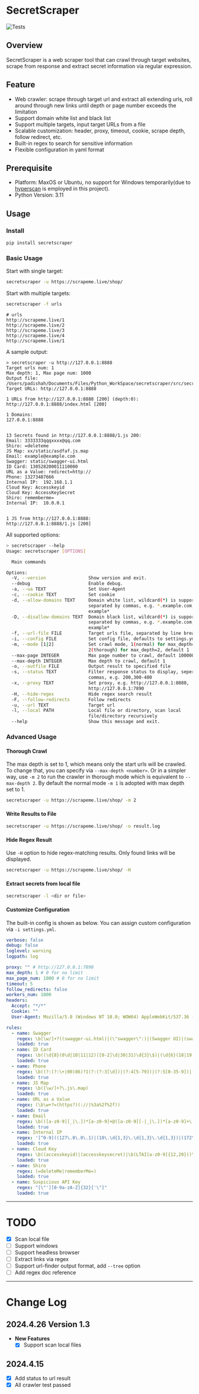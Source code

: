 # SecretScraper

![Tests](https://github.com/PadishahIII/SecretScraper/actions/workflows/main.yml/badge.svg)

## Overview

SecretScraper is a web scraper tool that can crawl through target websites, scrape from response and extract secret
information via regular expression.

## Feature

- Web crawler: scrape through target url and extract all extending urls, roll around through new links until depth or
  page number exceeds the limitation
- Support domain white list and black list
- Support multiple targets, input target URLs from a file
- Scalable customization: header, proxy, timeout, cookie, scrape depth, follow redirect, etc.
- Built-in regex to search for sensitive information
- Flexible configuration in yaml format

## Prerequisite
- Platform: MaxOS or Ubuntu, no support for Windows temporarily(due to [hyperscan](https://pypi.org/project/hyperscan/) is employed in this project).
- Python Version: 3.11

## Usage

### Install

```bash
pip install secretscraper
```

### Basic Usage

Start with single target:

```bash
secretscraper -u https://scrapeme.live/shop/
```

Start with multiple targets:

```bash
secretscraper -f urls
```

```text
# urls
http://scrapeme.live/1
http://scrapeme.live/2
http://scrapeme.live/3
http://scrapeme.live/4
http://scrapeme.live/1
```
A sample output:
```text
> secretscraper -u http://127.0.0.1:8888
Target urls num: 1
Max depth: 1, Max page num: 1000
Output file: /Users/padishah/Documents/Files/Python_WorkSpace/secretscraper/src/secretscraper/crawler.log
Target URLs: http://127.0.0.1:8888

1 URLs from http://127.0.0.1:8888 [200] (depth:0):
http://127.0.0.1:8888/index.html [200]

1 Domains:
127.0.0.1:8888


13 Secrets found in http://127.0.0.1:8888/1.js 200:
Email: 3333333qqqxxxx@qq.com
Shiro: =deleteme
JS Map: xx/static/asdfaf.js.map
Email: example@example.com
Swagger: static/swagger-ui.html
ID Card: 130528200011110000
URL as a Value: redirect=http://
Phone: 13273487666
Internal IP:  192.168.1.1
Cloud Key: Accesskeyid
Cloud Key: AccessKeySecret
Shiro: rememberme=
Internal IP:  10.0.0.1


1 JS from http://127.0.0.1:8888:
http://127.0.0.1:8888/1.js [200]
```

All supported options:
```bash
> secretscraper --help
Usage: secretscraper [OPTIONS]

  Main commands

Options:
  -V, --version                Show version and exit.
  --debug                      Enable debug.
  -a, --ua TEXT                Set User-Agent
  -c, --cookie TEXT            Set cookie
  -d, --allow-domains TEXT     Domain white list, wildcard(*) is supported,
                               separated by commas, e.g. *.example.com,
                               example*
  -D, --disallow-domains TEXT  Domain black list, wildcard(*) is supported,
                               separated by commas, e.g. *.example.com,
                               example*
  -f, --url-file FILE          Target urls file, separated by line break
  -i, --config FILE            Set config file, defaults to settings.yml
  -m, --mode [1|2]             Set crawl mode, 1(normal) for max_depth=1,
                               2(thorough) for max_depth=2, default 1
  --max-page INTEGER           Max page number to crawl, default 100000
  --max-depth INTEGER          Max depth to crawl, default 1
  -o, --outfile FILE           Output result to specified file
  -s, --status TEXT            Filter response status to display, seperated by
                               commas, e.g. 200,300-400
  -x, --proxy TEXT             Set proxy, e.g. http://127.0.0.1:8080,
                               http://127.0.0.1:7890
  -H, --hide-regex             Hide regex search result
  -F, --follow-redirects       Follow redirects
  -u, --url TEXT               Target url
  -l, --local PATH             Local file or directory, scan local
                               file/directory recursively
  --help                       Show this message and exit.
```

### Advanced Usage

#### Thorough Crawl

The max depth is set to 1, which means only the start urls will be crawled. To change that, you can specify
via `--max-depth <number>`. Or in a simpler way, use `-m 2` to run the crawler in thorough mode which is equivalent
to `--max-depth 2`. By default the normal mode `-m 1` is adopted with max depth set to 1.
```bash
secretscraper -u https://scrapeme.live/shop/ -m 2
```

#### Write Results to File
```bash
secretscraper -u https://scrapeme.live/shop/ -o result.log
```

#### Hide Regex Result
Use `-H` option to hide regex-matching results. Only found links will be displayed.
```bash
secretscraper -u https://scrapeme.live/shop/ -H
```

#### Extract secrets from local file
```bash
secretscraper -l <dir or file>
```

#### Customize Configuration
The built-in config is shown as below. You can assign custom configuration via `-i settings.yml`.
```yaml
verbose: false
debug: false
loglevel: warning
logpath: log

proxy: "" # http://127.0.0.1:7890
max_depth: 1 # 0 for no limit
max_page_num: 1000 # 0 for no limit
timeout: 5
follow_redirects: false
workers_num: 1000
headers:
  Accept: "*/*"
  Cookie: ""
  User-Agent: Mozilla/5.0 (Windows NT 10.0; WOW64) AppleWebKit/537.36 (KHTML, like Gecko) Chrome/80.0.3987.87 Safari/537.36 SE 2.X MetaSr 1.0

rules:
  - name: Swagger
    regex: \b[\w/]+?((swagger-ui.html)|(\"swagger\":)|(Swagger UI)|(swaggerUi)|(swaggerVersion))\b
    loaded: true
  - name: ID Card
    regex: \b((\d{8}(0\d|10|11|12)([0-2]\d|30|31)\d{3}\$)|(\d{6}(18|19|20)\d{2}(0[1-9]|10|11|12)([0-2]\d|30|31)\d{3}(\d|X|x)))\b
    loaded: true
  - name: Phone
    regex: \b((?:(?:\+|00)86)?1(?:(?:3[\d])|(?:4[5-79])|(?:5[0-35-9])|(?:6[5-7])|(?:7[0-8])|(?:8[\d])|(?:9[189]))\d{8})\b
    loaded: true
  - name: JS Map
    regex: \b([\w/]+?\.js\.map)
    loaded: true
  - name: URL as a Value
    regex: (\b\w+?=(https?)(://|%3a%2f%2f))
    loaded: true
  - name: Email
    regex: \b(([a-z0-9][_|\.])*[a-z0-9]+@([a-z0-9][-|_|\.])*[a-z0-9]+\.([a-z]{2,}))\b
    loaded: true
  - name: Internal IP
    regex: '[^0-9]((127\.0\.0\.1)|(10\.\d{1,3}\.\d{1,3}\.\d{1,3})|(172\.((1[6-9])|(2\d)|(3[01]))\.\d{1,3}\.\d{1,3})|(192\.168\.\d{1,3}\.\d{1,3}))'
    loaded: true
  - name: Cloud Key
    regex: \b((accesskeyid)|(accesskeysecret)|\b(LTAI[a-z0-9]{12,20}))\b
    loaded: true
  - name: Shiro
    regex: (=deleteMe|rememberMe=)
    loaded: true
  - name: Suspicious API Key
    regex: "[\"'][0-9a-zA-Z]{32}['\"]"
    loaded: true

```

---

# TODO
- [x] Scan local file
- [ ] Support windows
- [ ] Support headless browser
- [ ] Extract links via regex
- [ ] Support url-finder output format, add `--tree` option
- [ ] Add regex doc reference

---

# Change Log
## 2024.4.26 Version 1.3
- **New Features**
  - [x] Support scan local files

## 2024.4.15
- [x] Add status to url result
- [x] All crawler test passed
